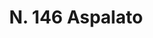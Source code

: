 ---
title: "N. 146 Aspalato"
permalink: "/edition/plant146/"
plant-name: "N. 146"
plant-number: "146"
plant-xml: "/assets/xml/plant146.xml"
plant-img1: "/assets/img/plant146_verso.jpg"
plant-img2: "/assets/img/plant146.jpg"
plant-title: "N. 146 Aspalato"
plant-taxon-link: "http://www.worldfloraonline.org/taxon/wfo-0000213311"
plant-taxon-content: "[Genista aspalathoides Lam.]"
layout: single-xml
---